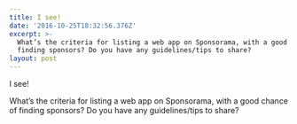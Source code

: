 ```yaml
---
title: I see!
date: '2016-10-25T18:32:56.376Z'
excerpt: >-
  What’s the criteria for listing a web app on Sponsorama, with a good chance of
  finding sponsors? Do you have any guidelines/tips to share?
layout: post
---
```

I see!

What’s the criteria for listing a web app on Sponsorama, with a good chance of finding sponsors? Do you have any guidelines/tips to share?
